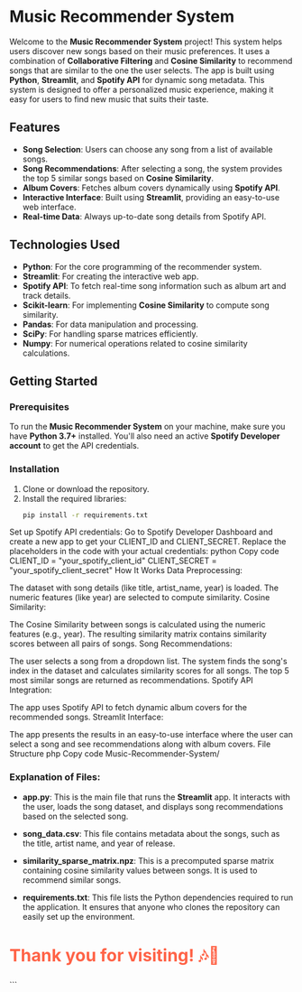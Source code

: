 # Music Recommender System

Welcome to the **Music Recommender System** project! This system helps users discover new songs based on their music preferences. It uses a combination of **Collaborative Filtering** and **Cosine Similarity** to recommend songs that are similar to the one the user selects. The app is built using **Python**, **Streamlit**, and **Spotify API** for dynamic song metadata. This system is designed to offer a personalized music experience, making it easy for users to find new music that suits their taste.

## Features
- **Song Selection**: Users can choose any song from a list of available songs.
- **Song Recommendations**: After selecting a song, the system provides the top 5 similar songs based on **Cosine Similarity**.
- **Album Covers**: Fetches album covers dynamically using **Spotify API**.
- **Interactive Interface**: Built using **Streamlit**, providing an easy-to-use web interface.
- **Real-time Data**: Always up-to-date song details from Spotify API.

## Technologies Used
- **Python**: For the core programming of the recommender system.
- **Streamlit**: For creating the interactive web app.
- **Spotify API**: To fetch real-time song information such as album art and track details.
- **Scikit-learn**: For implementing **Cosine Similarity** to compute song similarity.
- **Pandas**: For data manipulation and processing.
- **SciPy**: For handling sparse matrices efficiently.
- **Numpy**: For numerical operations related to cosine similarity calculations.

## Getting Started

### Prerequisites
To run the **Music Recommender System** on your machine, make sure you have **Python 3.7+** installed. You'll also need an active **Spotify Developer account** to get the API credentials.

### Installation
1. Clone or download the repository.
2. Install the required libraries:
   ```bash
   pip install -r requirements.txt
Set up Spotify API credentials:
Go to Spotify Developer Dashboard and create a new app to get your CLIENT_ID and CLIENT_SECRET.
Replace the placeholders in the code with your actual credentials:
python
Copy code
CLIENT_ID = "your_spotify_client_id"
CLIENT_SECRET = "your_spotify_client_secret"
How It Works
Data Preprocessing:

The dataset with song details (like title, artist_name, year) is loaded.
The numeric features (like year) are selected to compute similarity.
Cosine Similarity:

The Cosine Similarity between songs is calculated using the numeric features (e.g., year).
The resulting similarity matrix contains similarity scores between all pairs of songs.
Song Recommendations:

The user selects a song from a dropdown list.
The system finds the song's index in the dataset and calculates similarity scores for all songs.
The top 5 most similar songs are returned as recommendations.
Spotify API Integration:

The app uses Spotify API to fetch dynamic album covers for the recommended songs.
Streamlit Interface:

The app presents the results in an easy-to-use interface where the user can select a song and see recommendations along with album covers.
File Structure
php
Copy code
Music-Recommender-System/

### Explanation of Files:

- **app.py**: This is the main file that runs the **Streamlit** app. It interacts with the user, loads the song dataset, and displays song recommendations based on the selected song.
  
- **song_data.csv**: This file contains metadata about the songs, such as the title, artist name, and year of release.

- **similarity_sparse_matrix.npz**: This is a precomputed sparse matrix containing cosine similarity values between songs. It is used to recommend similar songs.

- **requirements.txt**: This file lists the Python dependencies required to run the application. It ensures that anyone who clones the repository can easily set up the environment.


 <h2 style="color: #FF6347; font-size: 30px; font-weight: bold;">Thank you for visiting!  🎶🎵</h2> ```


